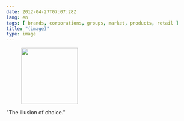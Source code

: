 ```yaml
---
date: 2012-04-27T07:07:28Z
lang: en
tags: [ brands, corporations, groups, market, products, retail ]
title: "(image)"
type: image
---
```


<figure>
<a
href="https://hugo.ferreira.cc/the-illusion-of-choice/attachment/779/"
rel="attachment"><img
src="/wp-content/uploads/2012/04/tumblr_m34trfMzv91qz82meo1_1280-150x150.png"
width="150" height="150" /></a></figure>

"The illusion of choice."

